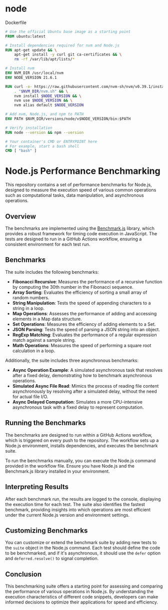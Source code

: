 # node
Dockerfile


```Dockerfile
# Use the official Ubuntu base image as a starting point
FROM ubuntu:latest

# Install dependencies required for nvm and Node.js
RUN apt-get update && \
    apt-get install -y curl git ca-certificates && \
    rm -rf /var/lib/apt/lists/*

# Install nvm
ENV NVM_DIR /usr/local/nvm
ENV NODE_VERSION 21.6.1

RUN curl -o- https://raw.githubusercontent.com/nvm-sh/nvm/v0.39.1/install.sh | bash && \
    . "$NVM_DIR/nvm.sh" && \
    nvm install $NODE_VERSION && \
    nvm use $NODE_VERSION && \
    nvm alias default $NODE_VERSION

# Add nvm, Node.js, and npm to PATH
ENV PATH $NVM_DIR/versions/node/v$NODE_VERSION/bin:$PATH

# Verify installation
RUN node --version && npm --version

# Your container's CMD or ENTRYPOINT here
# For example, start a bash shell
CMD [ "bash" ]
```

# Node.js Performance Benchmarking

This repository contains a set of performance benchmarks for Node.js, designed to measure the execution speed of various common operations such as computational tasks, data manipulation, and asynchronous operations.

## Overview

The benchmarks are implemented using the [Benchmark.js](https://benchmarkjs.com/) library, which provides a robust framework for timing code execution in JavaScript. The tests are designed to run in a GitHub Actions workflow, ensuring a consistent environment for each test run.

## Benchmarks

The suite includes the following benchmarks:

- **Fibonacci Recursive**: Measures the performance of a recursive function by computing the 30th number in the Fibonacci sequence.
- **Array Sorting**: Evaluates the efficiency of sorting a small array of random numbers.
- **String Manipulation**: Tests the speed of appending characters to a string in a loop.
- **Map Operations**: Assesses the performance of adding and accessing elements in a Map data structure.
- **Set Operations**: Measures the efficiency of adding elements to a Set.
- **JSON Parsing**: Tests the speed of parsing a JSON string into an object.
- **RegExp Matching**: Evaluates the performance of a regular expression match against a sample string.
- **Math Operations**: Measures the speed of performing a square root calculation in a loop.

Additionally, the suite includes three asynchronous benchmarks:

- **Async Operation Example**: A simulated asynchronous task that resolves after a fixed delay, demonstrating how to benchmark asynchronous operations.
- **Simulated Async File Read**: Mimics the process of reading file content asynchronously by resolving after a simulated delay, without the need for actual file I/O.
- **Async Delayed Computation**: Simulates a more CPU-intensive asynchronous task with a fixed delay to represent computation.

## Running the Benchmarks

The benchmarks are designed to run within a GitHub Actions workflow, which is triggered on every push to the repository. The workflow sets up a Node.js environment, installs dependencies, and executes the benchmark suite.

To run the benchmarks manually, you can execute the Node.js command provided in the workflow file. Ensure you have Node.js and the Benchmark.js library installed in your environment.

## Interpreting Results

After each benchmark run, the results are logged to the console, displaying the execution time for each test. The suite also identifies the fastest benchmark, providing insights into which operations are most efficient under the current Node.js version and environment settings.

## Customizing Benchmarks

You can customize or extend the benchmark suite by adding new tests to the `suite` object in the Node.js command. Each test should define the code to be benchmarked, and if it's asynchronous, it should use the `defer` option and `deferred.resolve()` to signal completion.

## Conclusion

This benchmarking suite offers a starting point for assessing and comparing the performance of various operations in Node.js. By understanding the execution characteristics of different code snippets, developers can make informed decisions to optimize their applications for speed and efficiency.
